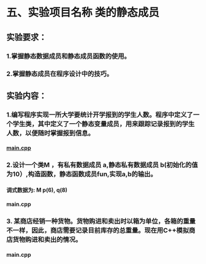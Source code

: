 # 五、实验项目名称     类的静态成员
## 实验要求：
### 1.掌握静态数据成员和静态成员函数的使用。
### 2.掌握静态成员在程序设计中的技巧。
## 实验内容： 
### 1.编写程序实现一所大学要统计开学报到的学生人数。程序中定义了一个学生类，其中定义了一个静态变量成员，用来跟踪记录报到的学生人数，以便随时掌握报到信息。
#### [main.cpp](proj1/main.cpp)
### 2.设计一个类M ，有私有数据成员 a,静态私有数据成员 b(初始化的值为10）,构造函数，静态函数成员fun,实现a,b的输出。
#### 调式数据为:   M p(6), q(8)
#### main.cpp
### 3. 某商店经销一种货物。货物购进和卖出时以箱为单位，各箱的重量不一样，因此，商店需要记录目前库存的总重量。现在用C++模拟商店货物购进和卖出的情况。
#### main.cpp
